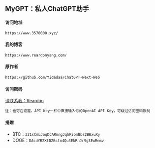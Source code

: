 ## MyGPT：私人ChatGPT助手



#### 访问地址
`https://www.3570000.xyz/`

#### 我的博客
`https://www.reardonyang.com/`

#### 原作者
`https://github.com/Yidadaa/ChatGPT-Next-Web`

#### 访问密码
[请联系我：Reardon](https://twitter.com/ReardonYang)

`注：也可在设置，API Key一栏中直接输入你的OpenAI API Key，可绕过访问密码限制`

#### 捐赠
* BTC：`321sCmLJoqDCARmngJqhPiomBbs2BBxuXy`
* DOGE：`DAsdYRZXtDZBstn4Qu3EkRnJr9g3EwRemv`
